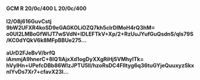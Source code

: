 #### GCM R 20/0c/400 L 20/0c/400
**I2/O8j616GuvCstj**<br/>**9bW2UFXR4koSD9eGAGKOLiOZQ7kh5clrDIMoH4rQ3hM=**<br/>**o0UI2LMBoGfWIJT7wSVdN+IDLEFTkV+Xp/2+RzUuJYufGuQsdnS/qls79S/KC0dYQkV6k8MFpBBUe275...**<br/><br/>
**aUrD2FJeBvV/brfQ**<br/>**iAmmjA9hnerC+8IQ1IAjxXd1ogDyXXgRiHjSVMhylTk=**<br/>**hVylHn+UPefcDBb86WIzJPTU5ll/hzoRsDC4FlItyg6q36tuGYjeQuuxyzSkxnIYvDs7Xr7+cfavX23l...**